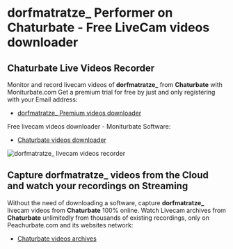 # dorfmatratze_ Performer on Chaturbate - Free LiveCam videos downloader

## Chaturbate Live Videos Recorder

Monitor and record livecam videos of **dorfmatratze_** from **Chaturbate** with Moniturbate.com
Get a premium trial for free by just and only registering with your Email address:
* [dorfmatratze_ Premium videos downloader](https://moniturbate.com/request-demo-licence-key.html)

Free livecam videos downloader - Moniturbate Software:
* [Chaturbate videos downloader](https://moniturbate.com/moniturbate-download-software.html)

![dorfmatratze_ livecam videos recorder](https://peachurnet.com/templates/moniturbate-software.png)


## Capture dorfmatratze_ videos from the Cloud and watch your recordings on Streaming

Without the need of downloading a software, capture **dorfmatratze_** livecam videos from **Chaturbate** 100% online.
Watch Livecam archives from **Chaturbate** unlimitedly from thousands of existing recordings, only on Peachurbate.com and its websites network:
* [Chaturbate videos archives](https://peachurnet.com/)